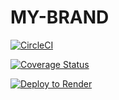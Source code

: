 # MY-BRAND

[![CircleCI](https://dl.circleci.com/status-badge/img/gh/katros1/MY-BRAND/tree/develop.svg?style=shield)](https://dl.circleci.com/status-badge/redirect/gh/katros1/MY-BRAND/tree/develop)


[![Coverage Status](https://coveralls.io/repos/github/katros1/MY-BRAND/badge.svg?branch=ft-node-endpoints)](https://coveralls.io/github/katros1/MY-BRAND?branch=ft-node-endpoints)


[![Deploy to Render](https://render.com/images/deploy-to-render-button.svg)](https://render.com/deploy)
